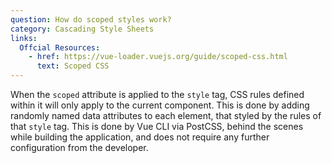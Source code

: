 ```yaml
---
question: How do scoped styles work?
category: Cascading Style Sheets
links:
  Offcial Resources:
    - href: https://vue-loader.vuejs.org/guide/scoped-css.html
      text: Scoped CSS
---
```


When the `scoped` attribute is applied to the `style` tag, CSS rules defined within it will only apply to the current component. This is done by adding randomly named data attributes to each element, that styled by the rules of that `style` tag. This is done by Vue CLI via PostCSS, behind the scenes while building the application, and does not require any further configuration from the developer.
